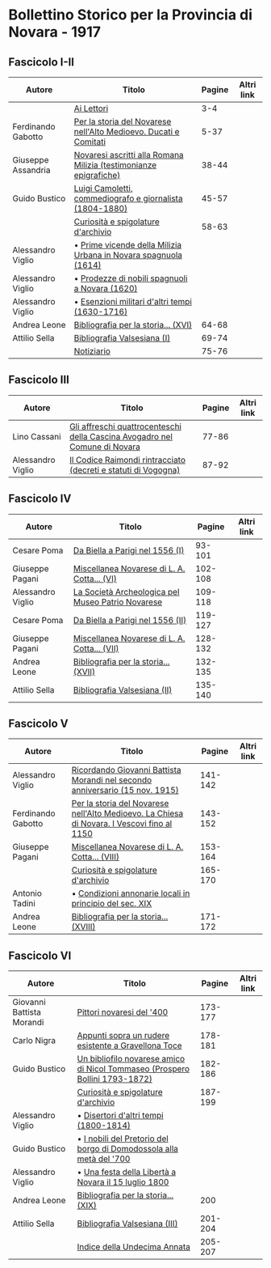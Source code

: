 # Bollettino Storico per la Provincia di Novara - 1917

## Fascicolo I-II

| Autore             | Titolo                                                                                                                 | Pagine | Altri link |
|--------------------|------------------------------------------------------------------------------------------------------------------------|--------|------------|
|                    | [Ai Lettori](https://en.calameo.com/read/0072607353baf96d7ac00)                                                        | 3-4    |            |
| Ferdinando Gabotto | [Per la storia del Novarese nell'Alto Medioevo. Ducati e Comitati](https://en.calameo.com/read/0072607353baf96d7ac00)  | 5-37   |            |
| Giuseppe Assandria | [Novaresi ascritti alla Romana Milizia (testimonianze epigrafiche)](https://en.calameo.com/read/0072607353baf96d7ac00) | 38-44  |            |
| Guido Bustico      | [Luigi Camoletti, commediografo e giornalista (1804-1880)](https://en.calameo.com/read/0072607353baf96d7ac00)          | 45-57  |            |
|                    | [Curiosità e spigolature d'archivio](https://en.calameo.com/read/0072607353baf96d7ac00)                                | 58-63  |            |
| Alessandro Viglio  | • [Prime vicende della Milizia Urbana in Novara spagnuola (1614)](https://en.calameo.com/read/0072607353baf96d7ac00)   |        |            |
| Alessandro Viglio  | • [Prodezze di nobili spagnuoli a Novara (1620)](https://en.calameo.com/read/0072607353baf96d7ac00)                    |        |            |
| Alessandro Viglio  | • [Esenzioni militari d'altri tempi (1630-1716)](https://en.calameo.com/read/0072607353baf96d7ac00)                    |        |            |
| Andrea Leone       | [Bibliografia per la storia... (XVI)](https://en.calameo.com/read/0072607353baf96d7ac00)                               | 64-68  |            |
| Attilio Sella      | [Bibliografia Valsesiana (I)](https://en.calameo.com/read/0072607353baf96d7ac00)                                       | 69-74  |            |
|                    | [Notiziario](https://en.calameo.com/read/0072607353baf96d7ac00)                                                        | 75-76  |            |

## Fascicolo III

| Autore            | Titolo                                                                                                                          | Pagine | Altri link |
|-------------------|---------------------------------------------------------------------------------------------------------------------------------|--------|------------|
| Lino Cassani      | [Gli affreschi quattrocenteschi della Cascina Avogadro nel Comune di Novara](https://en.calameo.com/read/007260735c2427563c8ae) | 77-86  |            |
| Alessandro Viglio | [Il Codice Raimondi rintracciato (decreti e statuti di Vogogna)](https://en.calameo.com/read/007260735c2427563c8ae)             | 87-92  |            |

## Fascicolo IV

| Autore            | Titolo                                                                                                 | Pagine  | Altri link |
|-------------------|--------------------------------------------------------------------------------------------------------|---------|------------|
| Cesare Poma       | [Da Biella a Parigi nel 1556 (I)](https://en.calameo.com/read/00726073591bd1b6ba94e)                   | 93-101  |            |
| Giuseppe Pagani   | [Miscellanea Novarese di L. A. Cotta... (VI)](https://en.calameo.com/read/00726073591bd1b6ba94e)       | 102-108 |            |
| Alessandro Viglio | [La Società Archeologica pel Museo Patrio Novarese](https://en.calameo.com/read/00726073591bd1b6ba94e) | 109-118 |            |
| Cesare Poma       | [Da Biella a Parigi nel 1556 (II)](https://en.calameo.com/read/00726073591bd1b6ba94e)                  | 119-127 |            |
| Giuseppe Pagani   | [Miscellanea Novarese di L. A. Cotta... (VII)](https://en.calameo.com/read/00726073591bd1b6ba94e)      | 128-132 |            |
| Andrea Leone      | [Bibliografia per la storia... (XVII)](https://en.calameo.com/read/00726073591bd1b6ba94e)              | 132-135 |            |
| Attilio Sella     | [Bibliografia Valsesiana (II)](https://en.calameo.com/read/00726073591bd1b6ba94e)                      | 135-140 |            |

## Fascicolo V

| Autore             | Titolo                                                                                                                                          | Pagine  | Altri link |
|--------------------|-------------------------------------------------------------------------------------------------------------------------------------------------|---------|------------|
| Alessandro Viglio  | [Ricordando Giovanni Battista Morandi nel secondo anniversario (15 nov. 1915)](https://en.calameo.com/read/00726073527afd25171b6)               | 141-142 |            |
| Ferdinando Gabotto | [Per la storia del Novarese nell'Alto Medioevo. La Chiesa di Novara. I Vescovi fino al 1150](https://en.calameo.com/read/00726073527afd25171b6) | 143-152 |            |
| Giuseppe Pagani    | [Miscellanea Novarese di L. A. Cotta... (VIII)](https://en.calameo.com/read/00726073527afd25171b6)                                              | 153-164 |            |
|                    | [Curiosità e spigolature d'archivio](https://en.calameo.com/read/00726073527afd25171b6)                                                         | 165-170 |            |
| Antonio Tadini     | • [Condizioni annonarie locali in principio del sec. XIX](https://en.calameo.com/read/00726073527afd25171b6)                                    |         |            |
| Andrea Leone       | [Bibliografia per la storia... (XVIII)](https://en.calameo.com/read/00726073527afd25171b6)                                                      | 171-172 |            |

## Fascicolo VI

| Autore                    | Titolo                                                                                                                           | Pagine  | Altri link |
|---------------------------|----------------------------------------------------------------------------------------------------------------------------------|---------|------------|
| Giovanni Battista Morandi | [Pittori novaresi del '400](https://en.calameo.com/read/0072607355e96947f86fc)                                                   | 173-177 |            |
| Carlo Nigra               | [Appunti sopra un rudere esistente a Gravellona Toce](https://en.calameo.com/read/0072607355e96947f86fc)                         | 178-181 |            |
| Guido Bustico             | [Un bibliofilo novarese amico di Nicol Tommaseo (Prospero Bollini 1793-1872)](https://en.calameo.com/read/0072607355e96947f86fc) | 182-186 |            |
|                           | [Curiosità e spigolature d'archivio](https://en.calameo.com/read/0072607355e96947f86fc)                                          | 187-199 |            |
| Alessandro Viglio         | • [Disertori d'altri tempi (1800-1814)](https://en.calameo.com/read/0072607355e96947f86fc)                                       |         |            |
| Guido Bustico             | • [I nobili del Pretorio del borgo di Domodossola alla metà del '700](https://en.calameo.com/read/0072607355e96947f86fc)         |         |            |
| Alessandro Viglio         | • [Una festa della Libertà a Novara il 15 luglio 1800](https://en.calameo.com/read/0072607355e96947f86fc)                        |         |            |
| Andrea Leone              | [Bibliografia per la storia... (XIX)](https://en.calameo.com/read/0072607355e96947f86fc)                                         | 200     |            |
| Attilio Sella             | [Bibliografia Valsesiana (III)](https://en.calameo.com/read/0072607355e96947f86fc)                                               | 201-204 |            |
|                           | [Indice della Undecima Annata](https://en.calameo.com/read/0072607355e96947f86fc)                                                | 205-207 |            |
